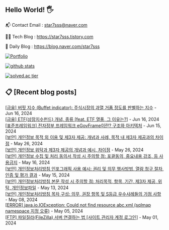 ## Hello World! 🖐

📬 Contact Email : star7sss@naver.com

👨‍💻 Tech Blog : https://star7sss.tistory.com

🤪 Daily Blog : https://blog.naver.com/star7sss

[![Portfolio](https://img.shields.io/badge/Portfolio-%23000000.svg?style=for-the-badge&logo=firefox&logoColor=#FF7139)](https://fern-way-13f.notion.site/Jang-Thang-3b7b327981a2456c8ee5952eadb848b9)

[![github stats](https://github-readme-stats.vercel.app/api?username=jangThang&show_icons=true&hide_border=False)](https://star7sss.tistory.com)

[![solved.ac tier](http://mazassumnida.wtf/api/v2/generate_badge?boj=star7sss)](https://solved.ac/star7sss)

## 📋 [Recent blog posts]
[[금융] 버핏 지수 (Buffet indicator): 주식시장의 과열 거품 정도를 판별하는 지수](https://star7sss.tistory.com/1017) - Jun 16, 2024<br>
[[금융] ETF(상장지수펀드) 개념, 종류 [feat. ETF 열풍, 그 이유는?]](https://star7sss.tistory.com/1016) - Jun 16, 2024<br>
[[표준프레임워크] 전자정부 프레임워크 eGovFrame이란? 구조와 아키텍처](https://star7sss.tistory.com/1015) - Jun 15, 2024<br>
[[보안] 개인정보 목적 외 이용 및 제3자 제공: 개념과 사례, 목적 내 제3자 제공과의 차이점](https://star7sss.tistory.com/1014) - May 26, 2024<br>
[[보안] 개인정보 위탁과 제3자 제공의 개념과 예시, 차이점](https://star7sss.tistory.com/1013) - May 26, 2024<br>
[[보안] 개인정보 수집 및 처리 동의서 작성 시 주의할 점: 포괄동의, 중요내용 강조, 등 사용금지](https://star7sss.tistory.com/1012) - May 16, 2024<br>
[[보안] 개인정보처리방침 인포그래픽 사용 예시: 권리 및 의무 행사방법, 열람 청구 절차, 인증 및 평가 결과](https://star7sss.tistory.com/1011) - May 15, 2024<br>
[[보안] 개인정보처리방침 본문 작성 시 주의할 점: 처리목적, 항목, 기간, 제3자 제공, 위탁, 개인정보파일](https://star7sss.tistory.com/1010) - May 13, 2024<br>
[[보안] 개인정보처리방침 목차 구성: 의무, 권장 항목 및 S등급 우수사례들의 가점 사항](https://star7sss.tistory.com/1009) - May 08, 2024<br>
[[ERROR] java.io.IOException: Could not find resource abc.xml (sqlmap namespace 지정 오류)](https://star7sss.tistory.com/1008) - May 05, 2024<br>
[[FTP] 파일질라(FileZilla) 서버 연결하는 법 [사이트 관리자 계정 로그인]](https://star7sss.tistory.com/1007) - May 01, 2024<br>
